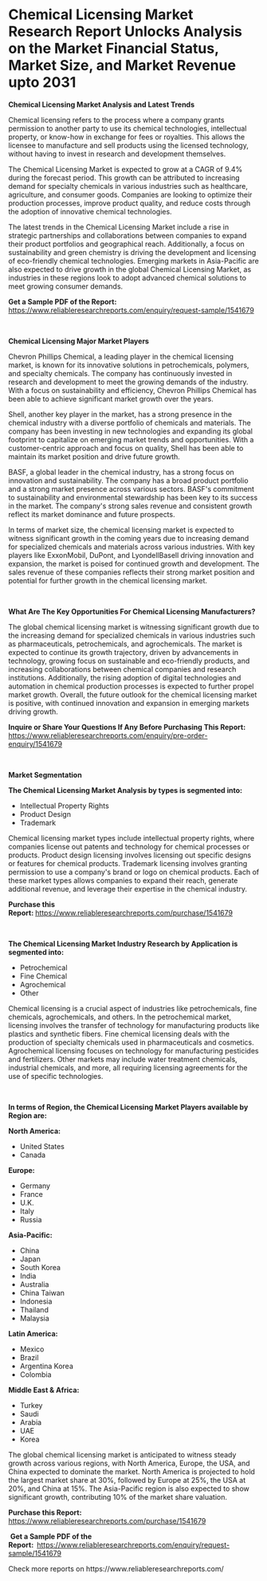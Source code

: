 <p><h1>Chemical Licensing Market Research Report Unlocks Analysis on the Market Financial Status, Market Size, and Market Revenue upto 2031</h1></p><p><strong>Chemical Licensing Market Analysis and Latest Trends</strong></p>
<p><p>Chemical licensing refers to the process where a company grants permission to another party to use its chemical technologies, intellectual property, or know-how in exchange for fees or royalties. This allows the licensee to manufacture and sell products using the licensed technology, without having to invest in research and development themselves.</p><p>The Chemical Licensing Market is expected to grow at a CAGR of 9.4% during the forecast period. This growth can be attributed to increasing demand for specialty chemicals in various industries such as healthcare, agriculture, and consumer goods. Companies are looking to optimize their production processes, improve product quality, and reduce costs through the adoption of innovative chemical technologies.</p><p>The latest trends in the Chemical Licensing Market include a rise in strategic partnerships and collaborations between companies to expand their product portfolios and geographical reach. Additionally, a focus on sustainability and green chemistry is driving the development and licensing of eco-friendly chemical technologies. Emerging markets in Asia-Pacific are also expected to drive growth in the global Chemical Licensing Market, as industries in these regions look to adopt advanced chemical solutions to meet growing consumer demands.</p></p>
<p><strong>Get a Sample PDF of the Report:&nbsp;</strong> <a href="https://www.reliableresearchreports.com/enquiry/request-sample/1541679">https://www.reliableresearchreports.com/enquiry/request-sample/1541679</a></p>
<p>&nbsp;</p>
<p><strong>Chemical Licensing Major Market Players</strong></p>
<p><p>Chevron Phillips Chemical, a leading player in the chemical licensing market, is known for its innovative solutions in petrochemicals, polymers, and specialty chemicals. The company has continuously invested in research and development to meet the growing demands of the industry. With a focus on sustainability and efficiency, Chevron Phillips Chemical has been able to achieve significant market growth over the years. </p><p>Shell, another key player in the market, has a strong presence in the chemical industry with a diverse portfolio of chemicals and materials. The company has been investing in new technologies and expanding its global footprint to capitalize on emerging market trends and opportunities. With a customer-centric approach and focus on quality, Shell has been able to maintain its market position and drive future growth.</p><p>BASF, a global leader in the chemical industry, has a strong focus on innovation and sustainability. The company has a broad product portfolio and a strong market presence across various sectors. BASF's commitment to sustainability and environmental stewardship has been key to its success in the market. The company's strong sales revenue and consistent growth reflect its market dominance and future prospects.</p><p>In terms of market size, the chemical licensing market is expected to witness significant growth in the coming years due to increasing demand for specialized chemicals and materials across various industries. With key players like ExxonMobil, DuPont, and LyondellBasell driving innovation and expansion, the market is poised for continued growth and development. The sales revenue of these companies reflects their strong market position and potential for further growth in the chemical licensing market.</p></p>
<p>&nbsp;</p>
<p><strong>What Are The Key Opportunities For Chemical Licensing Manufacturers?</strong></p>
<p><p>The global chemical licensing market is witnessing significant growth due to the increasing demand for specialized chemicals in various industries such as pharmaceuticals, petrochemicals, and agrochemicals. The market is expected to continue its growth trajectory, driven by advancements in technology, growing focus on sustainable and eco-friendly products, and increasing collaborations between chemical companies and research institutions. Additionally, the rising adoption of digital technologies and automation in chemical production processes is expected to further propel market growth. Overall, the future outlook for the chemical licensing market is positive, with continued innovation and expansion in emerging markets driving growth.</p></p>
<p><strong>Inquire or Share Your Questions If Any Before Purchasing This Report:</strong> <a href="https://www.reliableresearchreports.com/enquiry/pre-order-enquiry/1541679">https://www.reliableresearchreports.com/enquiry/pre-order-enquiry/1541679</a></p>
<p>&nbsp;</p>
<p><strong>Market Segmentation</strong></p>
<p><strong>The Chemical Licensing Market Analysis by types is segmented into:</strong></p>
<p><ul><li>Intellectual Property Rights</li><li>Product Design</li><li>Trademark</li></ul></p>
<p><p>Chemical licensing market types include intellectual property rights, where companies license out patents and technology for chemical processes or products. Product design licensing involves licensing out specific designs or features for chemical products. Trademark licensing involves granting permission to use a company's brand or logo on chemical products. Each of these market types allows companies to expand their reach, generate additional revenue, and leverage their expertise in the chemical industry.</p></p>
<p><strong>Purchase this Report:&nbsp;</strong><a href="https://www.reliableresearchreports.com/purchase/1541679">https://www.reliableresearchreports.com/purchase/1541679</a></p>
<p>&nbsp;</p>
<p><strong>The Chemical Licensing Market Industry Research by Application is segmented into:</strong></p>
<p><ul><li>Petrochemical</li><li>Fine Chemical</li><li>Agrochemical</li><li>Other</li></ul></p>
<p><p>Chemical licensing is a crucial aspect of industries like petrochemicals, fine chemicals, agrochemicals, and others. In the petrochemical market, licensing involves the transfer of technology for manufacturing products like plastics and synthetic fibers. Fine chemical licensing deals with the production of specialty chemicals used in pharmaceuticals and cosmetics. Agrochemical licensing focuses on technology for manufacturing pesticides and fertilizers. Other markets may include water treatment chemicals, industrial chemicals, and more, all requiring licensing agreements for the use of specific technologies.</p></p>
<p>&nbsp;</p>
<p><strong>In terms of Region, the Chemical Licensing Market Players available by Region are:</strong></p>
<p>
    <p> <strong> North America: </strong>
        <ul>
            <li>United States</li>
            <li>Canada</li>
        </ul>
        </p> 
    <p> <strong> Europe: </strong>
        <ul>
            <li>Germany</li>
            <li>France</li>
            <li>U.K.</li>
            <li>Italy</li>
            <li>Russia</li>
        </ul>
        </p> 
    <p> <strong> Asia-Pacific: </strong>
        <ul>
            <li>China</li>
            <li>Japan</li>
            <li>South Korea</li>
            <li>India</li>
            <li>Australia</li>
            <li>China Taiwan</li>
            <li>Indonesia</li>
            <li>Thailand</li>
            <li>Malaysia</li>
        </ul>
        </p> 
    <p> <strong> Latin America: </strong>
        <ul>
            <li>Mexico</li>
            <li>Brazil</li>
            <li>Argentina Korea</li>
            <li>Colombia</li>
        </ul>
        </p> 
    <p> <strong> Middle East & Africa: </strong>
        <ul>
            <li>Turkey</li>
            <li>Saudi</li>
            <li>Arabia</li>
            <li>UAE</li>
            <li>Korea</li>
        </ul>
    </p>
    </p>
<p><p>The global chemical licensing market is anticipated to witness steady growth across various regions, with North America, Europe, the USA, and China expected to dominate the market. North America is projected to hold the largest market share at 30%, followed by Europe at 25%, the USA at 20%, and China at 15%. The Asia-Pacific region is also expected to show significant growth, contributing 10% of the market share valuation.</p></p>
<p><strong>Purchase this Report: </strong><a href="https://www.reliableresearchreports.com/purchase/1541679">https://www.reliableresearchreports.com/purchase/1541679</a></p>
<p>&nbsp;<strong>Get a Sample PDF of the Report:&nbsp;&nbsp;</strong><a href="https://www.reliableresearchreports.com/enquiry/request-sample/1541679">https://www.reliableresearchreports.com/enquiry/request-sample/1541679</a></p>
<p><strong></strong></p>
<p>Check more reports on https://www.reliableresearchreports.com/</p>